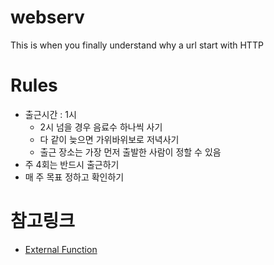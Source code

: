 # webserv
This is when you finally understand why a url start with HTTP


# Rules
- 출근시간 : 1시
    - 2시 넘을 경우 음료수 하나씩 사기
    - 다 같이 늦으면 가위바위보로 저녁사기
    - 출근 장소는 가장 먼저 출발한 사람이 정할 수 있음
- 주 4회는 반드시 출근하기
- 매 주 목표 정하고 확인하기

# 참고링크
- [External Function](https://www.notion.so/skamo/external-function-bd2346665ced427198fd33c66a237edb)

